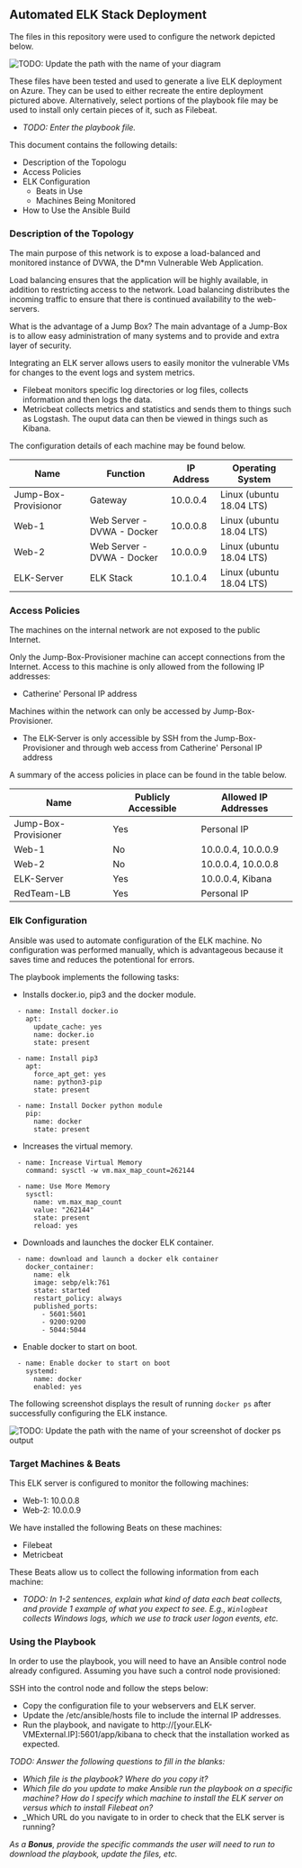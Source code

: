## Automated ELK Stack Deployment

The files in this repository were used to configure the network depicted below.

![TODO: Update the path with the name of your diagram](Images/diagram_filename.png)

These files have been tested and used to generate a live ELK deployment on Azure. They can be used to either recreate the 
entire deployment pictured above. Alternatively, select portions of the playbook file may be used to install only certain pieces of it, such as Filebeat.

  - _TODO: Enter the playbook file._

This document contains the following details:
- Description of the Topologu
- Access Policies
- ELK Configuration
  - Beats in Use
  - Machines Being Monitored
- How to Use the Ansible Build


### Description of the Topology

The main purpose of this network is to expose a load-balanced and monitored instance of DVWA, the D*mn Vulnerable Web Application.

Load balancing ensures that the application will be highly available, in addition to restricting access to the network.
Load balancing distributes the incoming traffic to ensure that there is continued availability to the web-servers. 

What is the advantage of a Jump Box? The main advantage of a Jump-Box is to allow easy administration of many systems and to 
provide and extra layer of security.

Integrating an ELK server allows users to easily monitor the vulnerable VMs for changes to the event logs and system metrics.
- Filebeat monitors specific log directories or log files, collects information and then logs the data. 
- Metricbeat collects metrics and statistics and sends them to things such as Logstash. The ouput data can then be viewed in 
things such as Kibana. 

The configuration details of each machine may be found below.

| Name                 | Function                   | IP Address | Operating System         |
|----------------------|----------------------------|------------|--------------------------|
| Jump-Box-Provisionor | Gateway                    | 10.0.0.4   | Linux (ubuntu 18.04 LTS) |
| Web-1                | Web Server - DVWA - Docker | 10.0.0.8   | Linux (ubuntu 18.04 LTS) |
| Web-2                | Web Server - DVWA - Docker | 10.0.0.9   | Linux (ubuntu 18.04 LTS) |
| ELK-Server           | ELK Stack                  | 10.1.0.4   | Linux (ubuntu 18.04 LTS) |

### Access Policies

The machines on the internal network are not exposed to the public Internet. 

Only the Jump-Box-Provisioner machine can accept connections from the Internet. Access to this machine is only allowed from the 
following IP addresses:
- Catherine' Personal IP address

Machines within the network can only be accessed by Jump-Box-Provisioner.
- The ELK-Server is only accessible by SSH from the Jump-Box-Provisioner and through web access from Catherine' Personal IP address

A summary of the access policies in place can be found in the table below.

| Name                 | Publicly Accessible | Allowed IP Addresses |
|----------------------|---------------------|----------------------|
| Jump-Box-Provisioner | Yes                 | Personal IP          |
| Web-1                | No                  | 10.0.0.4, 10.0.0.9   |
| Web-2                | No                  | 10.0.0.4, 10.0.0.8   |
| ELK-Server           | Yes                 | 10.0.0.4, Kibana     |
| RedTeam-LB           | Yes                 | Personal IP          |

### Elk Configuration

Ansible was used to automate configuration of the ELK machine. No configuration was performed manually, which is advantageous 
because it saves time and reduces the potentional for errors.  


The playbook implements the following tasks:
- Installs docker.io, pip3 and the docker module.
```  
  - name: Install docker.io
    apt:
      update_cache: yes
      name: docker.io
      state: present

  - name: Install pip3
    apt:
      force_apt_get: yes
      name: python3-pip
      state: present

  - name: Install Docker python module
    pip:
      name: docker
      state: present
```
- Increases the virtual memory.
```
  - name: Increase Virtual Memory
    command: sysctl -w vm.max_map_count=262144

  - name: Use More Memory
    sysctl:
      name: vm.max_map_count
      value: "262144"
      state: present
      reload: yes
```
- Downloads and launches the docker ELK container.
```
  - name: download and launch a docker elk container
    docker_container:
      name: elk
      image: sebp/elk:761
      state: started
      restart_policy: always
      published_ports:
        - 5601:5601
        - 9200:9200
        - 5044:5044
```
- Enable docker to start on boot.
```
  - name: Enable docker to start on boot
    systemd:
      name: docker
      enabled: yes
```
The following screenshot displays the result of running `docker ps` after successfully configuring the ELK instance.

![TODO: Update the path with the name of your screenshot of docker ps output](Images/docker_ps_output.png)

### Target Machines & Beats
This ELK server is configured to monitor the following machines:
- Web-1: 10.0.0.8
- Web-2: 10.0.0.9

We have installed the following Beats on these machines:
- Filebeat
- Metricbeat

These Beats allow us to collect the following information from each machine:
- _TODO: In 1-2 sentences, explain what kind of data each beat collects, and provide 1 example of what you expect to see. E.g., `Winlogbeat` collects Windows logs, which we use to track user logon events, etc._

### Using the Playbook
In order to use the playbook, you will need to have an Ansible control node already configured. Assuming you have such a control node provisioned: 

SSH into the control node and follow the steps below:
- Copy the configuration file to your webservers and ELK server. 
- Update the /etc/ansible/hosts file to include the internal IP addresses.
- Run the playbook, and navigate to http://[your.ELK-VMExternal.IP]:5601/app/kibana to check that the installation worked as expected.

_TODO: Answer the following questions to fill in the blanks:_
- _Which file is the playbook? Where do you copy it?_
- _Which file do you update to make Ansible run the playbook on a specific machine? How do I specify which machine to install the ELK server on versus which to install Filebeat on?_
- _Which URL do you navigate to in order to check that the ELK server is running?

_As a **Bonus**, provide the specific commands the user will need to run to download the playbook, update the files, etc._